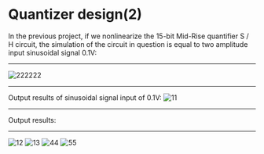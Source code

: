 # Quantizer design(2)
In the previous project, if we nonlinearize the 15-bit Mid-Rise quantifier S / H circuit, the simulation of the circuit in question is equal to two amplitude input sinusoidal signal 0.1V:
___________________________________________________________________________________________________________
![222222](https://user-images.githubusercontent.com/72104345/164681071-87648d1a-7acf-4ee7-b8a9-6dc7259a2735.JPG)
___________________________________________________________________________________________________________
Output results of sinusoidal signal input of 0.1V:
![11](https://user-images.githubusercontent.com/72104345/164676938-efd09d80-5414-4aea-b2d8-88c5ec1e0904.JPG)
___________________________________________________________________________________________________________
Output results:
___________________________________________________________________________________________________________
![12](https://user-images.githubusercontent.com/72104345/164677940-2874f752-0ece-4e6b-91d2-aebd53ca116f.JPG)
![13](https://user-images.githubusercontent.com/72104345/164677949-fd1e164a-dfb2-4883-8a7c-9af35dde172b.JPG)
![44](https://user-images.githubusercontent.com/72104345/164677960-b51c9ff3-8ba7-40e2-99e1-d06ec9dcc0ed.JPG)
![55](https://user-images.githubusercontent.com/72104345/164677968-956264c3-476f-46e0-ab59-b4724a0aa2be.JPG)
